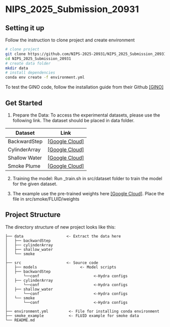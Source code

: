 # NIPS_2025_Submission_20931

## Setting it up

Follow the instruction to clone project and create environment

```bash
# clone project
git clone https://github.com/NIPS-2025-20931/NIPS_2025_Submission_20931.git
cd NIPS_2025_Submission_20931
# create data folder
mkdir data
# install dependencies
conda env create -f environment.yml
```

To test the GINO code, follow the installation guide from their Github [[GINO]](https://github.com/neuraloperator/neuraloperator.git)

## Get Started

1. Prepare the Data: To access the experimental datasets, please use the following link. The dataset should be placed in data folder.

| Dataset | Link |
| -------------------------------------------- | ------------------------------------------------------------ |
| BackwardStep | [[Google Cloud]](https://drive.google.com/file/d/1bgib7Xu6ClIB_DHbJBkzFuCVjAwu775L/view?usp=sharing) |
| CylinderArray | [[Google Cloud]](https://drive.google.com/file/d/1KEmZCXdt94hNrVC-Y-sYCdsWJNyGd-si/view?usp=sharing) |
| Shallow Water | [[Google Cloud]](https://drive.google.com/file/d/12LrTSEMpfmdhcYEMTVaCY5q4gWhhfSzY/view?usp=sharing) |
| Smoke Plume | [[Google Cloud]](https://drive.google.com/file/d/10llQG6s2rUCuVjkswIDGAppZm2wFkVnj/view?usp=sharing) |

2. Training the model: Run <modelname>_train.sh in src/dataset folder to train the model for the given dataset.

3. The example use the pre-trained weights here [[Google Cloud]](https://drive.google.com/file/d/1StXVWnJbxz4ylG5PVzlNIvjrT6UOstdG/view?usp=sharing). Place the file in src/smoke/FLUID/weights

## Project Structure

The directory structure of new project looks like this:

```
├── data                   <- Extract the data here
│   ├── backwardStep
│   ├── cylinderArray
│   ├── shallow_water
│   └── smoke
│
├── src                    <- Source code
│   ├── models                   <- Model scripts
│   ├── backwardStep
│       └──conf                        <-Hydra configs
│   ├── cylinderArray
│       └──conf                        <-Hydra configs
│   ├── shallow_water
│       └──conf                        <-Hydra configs
│   └── smoke
│       └──conf                        <-Hydra configs
│
├── environment.yml         <- File for installing conda environment
├── smoke_example           <- FLUID example for smoke data
└── README.md
```
